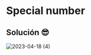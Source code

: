 # Special number

## Solución 😎
![2023-04-18 (4)](https://user-images.githubusercontent.com/52138695/233823063-c6f90dc6-695f-4320-b5f5-084237fa59fa.png)
